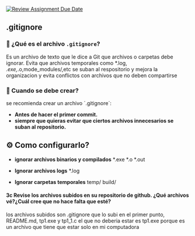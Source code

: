 [![Review Assignment Due Date](https://classroom.github.com/assets/deadline-readme-button-22041afd0340ce965d47ae6ef1cefeee28c7c493a6346c4f15d667ab976d596c.svg)](https://classroom.github.com/a/kl-E8VQf)
## **.gitignore**

### **📌 ¿Qué es el archivo `.gitignore`?** 
Es un archivo de texto que le dice a Git que archivos o carpetas debe ignorar. Evita que archivos temporales como *.log, *.exe,*.o,mode_modules/,etc se suban al respositorio y mejora la organizacion y evita conflictos con archivos que no deben compartirse

### **📝 Cuando se debe crear?**
se recomienda crear un archivo ´.gitignore´:
- **Antes de hacer el primer commit.**
- **siempre que quieras evitar que ciertos archivos innecesarios se suban al repositorio.**

## **⚙️ Como configurarlo?**
- **ignorar archivos binarios y compilados**
 *.exe  *.o  *.out

- **Ignorar archivos logs**
 *.log

- **Ignorar carpetas temporales**
  temp/   build/

#### **3c Revise los archivos subidos en su repositorio de github. ¿Qué archivos vé?¿Cuál cree que no hace falta que esté?**
  los archivos subidos son .gitignore que lo subi en el primer punto, README.md, tp1.exe y tp1_1.c el que no deberia estar es tp1.exe porque es un archivo que tiene que estar solo en mi computadora 

  